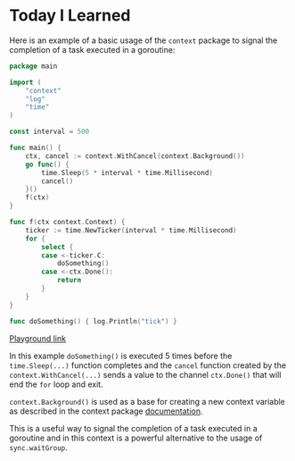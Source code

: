 # Today I Learned

Here is an example of a basic usage of the `context` package to signal the completion of a task executed in a goroutine:

```go
package main

import (
    "context"
    "log"
    "time"
)

const interval = 500

func main() {
    ctx, cancel := context.WithCancel(context.Background())
    go func() {
        time.Sleep(5 * interval * time.Millisecond)
        cancel()
    }()
    f(ctx)
}

func f(ctx context.Context) {
    ticker := time.NewTicker(interval * time.Millisecond)
    for {
        select {
        case <-ticker.C:
            doSomething()
        case <-ctx.Done():
            return
        }
    }
}

func doSomething() { log.Println("tick") }
```

[Playground link](https://play.golang.org/p/kzCPf9OD50k)

In this example `doSomething()` is executed 5 times before the `time.Sleep(...)` function completes and the `cancel` function created by the `context.WithCancel(...)` sends a value to the channel `ctx.Done()` that will end the `for` loop and exit.

`context.Background()` is used as a base for creating a new context variable as described in the context package [documentation](https://golang.org/pkg/context/#Background).

This is a useful way to signal the completion of a task executed in a goroutine and in this context is a powerful alternative to the usage of `sync.waitGroup`.
